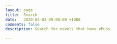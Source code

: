 ```yaml
---
layout: page
title:  Search
date:   2020-04-03 09:00:00 +1000
comments: false
description: Search for novels that have ePubs.

---
```


<script async src="https://cse.google.com/cse.js?cx=007633735375659318807:3adropukbel"></script>
<div class="gcse-search"></div>

